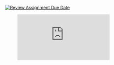 [![Review Assignment Due Date](https://classroom.github.com/assets/deadline-readme-button-22041afd0340ce965d47ae6ef1cefeee28c7c493a6346c4f15d667ab976d596c.svg)](https://classroom.github.com/a/mPTv5Y0V)

<figure class="video_container">
  <iframe src="https://github.com/MinThihaSoe/HW9_with_images/blob/main/prob2c.mp4" frameborder="0" allowfullscreen="true"> 
</iframe>
</figure>
